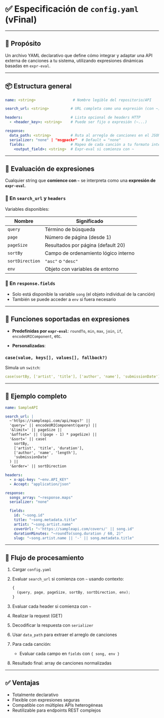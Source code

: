 # ✅ Especificación de `config.yaml` (vFinal)

---

## 🎯 Propósito

Un archivo YAML declarativo que define cómo integrar y adaptar una API externa de canciones a tu sistema, utilizando expresiones dinámicas basadas en `expr-eval`.

---

## 📦 Estructura general

```yaml
name: <string>                 # Nombre legible del repositorio/API

search_url: <string>          # URL completa como una expresión (con ~)

headers:                      # Lista opcional de headers HTTP
  - <header_key>: <string>    # Puede ser fijo o expresión (~...)

response:
  data_path: <string>         # Ruta al arreglo de canciones en el JSON
  serializer: "none" | "msgpackr"  # Default = "none"
  fields:                     # Mapeo de cada canción a tu formato interno
    <output_field>: <string>  # Expr-eval si comienza con ~
```

---

## 🧠 Evaluación de expresiones

Cualquier string que **comience con `~`** se interpreta como una **expresión de `expr-eval`**.

### 🔹 En `search_url` y `headers`

Variables disponibles:

| Nombre          | Significado                          |
| --------------- | ------------------------------------ |
| `query`         | Término de búsqueda                  |
| `page`          | Número de página (desde 1)           |
| `pageSize`      | Resultados por página (default 20)   |
| `sortBy`        | Campo de ordenamiento lógico interno |
| `sortDirection` | `"asc"` o `"desc"`                   |
| `env`           | Objeto con variables de entorno      |

### 🔹 En `response.fields`

- Solo está disponible la variable `song` (el objeto individual de la canción)
- También se puede acceder a `env` si fuera necesario

---

## 🔣 Funciones soportadas en expresiones

- **Predefinidas por `expr-eval`**:
  `roundTo`, `min`, `max`, `join`, `if`, `encodeURIComponent`, etc.

- **Personalizadas**:

### `case(value, keys[], values[], fallback?)`

Simula un `switch`:

```yaml
case(sortBy, ['artist', 'title'], ['author', 'name'], 'submissionDate')
```

---

## 🧪 Ejemplo completo

```yaml
name: SampleAPI

search_url: |
  ~'https://sampleapi.com/api/maps?' ||
  'query=' || encodeURIComponent(query) ||
  '&limit=' || pageSize ||
  '&offset=' || ((page - 1) * pageSize) ||
  '&sort=' || case(
    sortBy,
    ['artist', 'title', 'duration'],
    ['author', 'name', 'length'],
    'submissionDate'
  ) ||
  '&order=' || sortDirection

headers:
  - x-api-key: "~env.API_KEY"
  - Accept: "application/json"

response:
  songs_array: "~response.maps"
  serializer: "none"

  fields:
    id: "~song.id"
    title: "~song.metadata.title"
    artist: "~song.artist.name"
    coverUrl: "~'https://sampleapi.com/covers/' || song.id"
    durationMinutes: "~roundTo(song.duration / 60, 2)"
    slug: "~song.artist.name || '-' || song.metadata.title"
```

---

## 🔁 Flujo de procesamiento

1. Cargar `config.yaml`
2. Evaluar `search_url` si comienza con `~` usando contexto:

   ```js
   {
     (query, page, pageSize, sortBy, sortDirection, env);
   }
   ```

3. Evaluar cada header si comienza con `~`
4. Realizar la request (GET)
5. Decodificar la respuesta con `serializer`
6. Usar `data_path` para extraer el arreglo de canciones
7. Para cada canción:
   - Evaluar cada campo en `fields` con `{ song, env }`

8. Resultado final: array de canciones normalizadas

---

## ✅ Ventajas

- Totalmente declarativo
- Flexible con expresiones seguras
- Compatible con múltiples APIs heterogéneas
- Reutilizable para endpoints REST complejos
